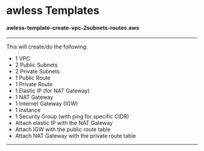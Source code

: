 # awless Templates

#### awless-template-create-vpc-2subnets-routes.aws
---
This will create/do the following:

* 1 VPC
* 2 Public Subnets
* 2 Private Subnets
* 1 Public Route
* 1 Private Route
* 1 Elastic IP (for NAT Gateway)
* 1 NAT Gateway
* 1 Internet Gateway (IGW)
* 1 Instance
* 1 Security Group (with ping for specific CIDR)
* Attach elastic IP with the NAT Gateway
* Attach IGW with the public route table
* Attach NAT Gateway with the private route table
---

